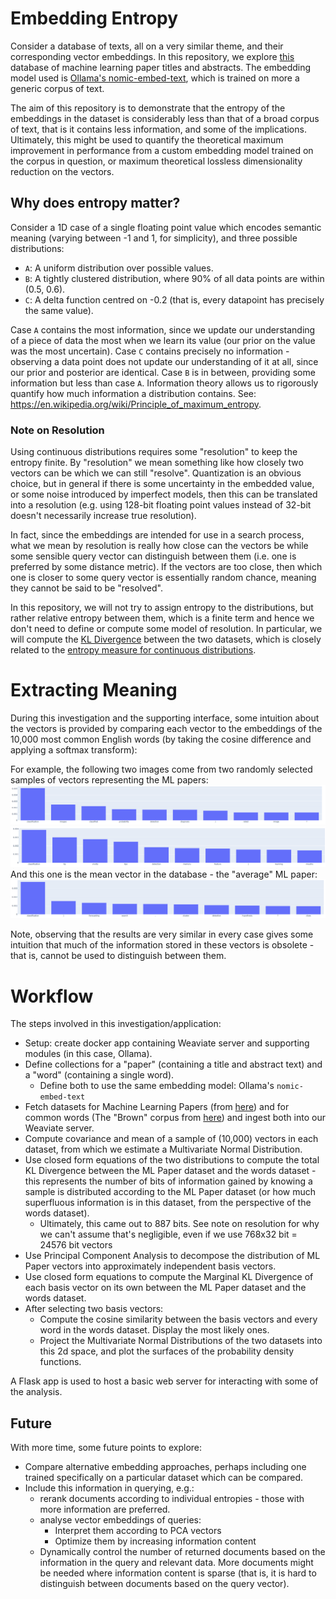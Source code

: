 # Embedding Entropy

Consider a database of texts, all on a very similar theme, and their corresponding vector embeddings. In this repository, we explore [this](https://huggingface.co/datasets/CShorten/ML-ArXiv-Papers) database of machine learning paper titles
and abstracts. The embedding model used is [Ollama's nomic-embed-text](https://ollama.com/library/nomic-embed-text), which is trained
on more a generic corpus of text.

The aim of this repository is to demonstrate that the entropy of the embeddings in the dataset is considerably less than that
of a broad corpus of text, that is it contains less information, and some of the implications. Ultimately, this might
be used to quantify the theoretical maximum improvement in performance from a custom embedding model trained on the corpus in question,
or maximum theoretical lossless dimensionality reduction on the vectors.

## Why does entropy matter?

Consider a 1D case of a single floating point value which encodes semantic meaning (varying between -1 and 1, for simplicity), and three possible distributions:
- `A`: A uniform distribution over possible values.
- `B`: A tightly clustered distribution, where 90% of all data points are within (0.5, 0.6).
- `C`: A delta function centred on -0.2 (that is, every datapoint has precisely the same value).

Case `A` contains the most information, since we update our understanding of a piece of data the most when we learn its value (our prior on the 
value was the most uncertain). Case `C` contains precisely no information - observing a data point does not update our understanding of it at all,
since our prior and posterior are identical. Case `B` is in between, providing some information but less than case `A`. Information theory
allows us to rigorously quantify how much information a distribution contains. See: https://en.wikipedia.org/wiki/Principle_of_maximum_entropy.

### Note on Resolution
Using continuous distributions requires some "resolution" to keep the entropy finite. By "resolution" we mean something like 
how closely two vectors can be which we can still "resolve". Quantization is an obvious choice, but in general if there is some uncertainty in the embedded
value, or some noise introduced by imperfect models, then this can be translated into a resolution (e.g. using 128-bit floating point values instead of 32-bit doesn't necessarily increase
true resolution). 

In fact, since the embeddings are intended for use in a search process, what we mean by resolution is really how close can
the vectors be while some sensible query vector can distinguish between them (i.e. one is preferred by some distance metric).
If the vectors are too close, then which one is closer to some query vector is essentially random chance, meaning they cannot be said to be "resolved".


In this repository, we will not try to assign entropy to the distributions, but rather relative entropy between them, which is a finite term
and hence we don't need to define or compute some model of resolution. In particular, we will compute the [KL Divergence](https://en.wikipedia.org/wiki/Kullback%E2%80%93Leibler_divergence)
between the two datasets, which is closely related to the [entropy measure for continuous distributions](https://en.wikipedia.org/wiki/Limiting_density_of_discrete_points).


# Extracting Meaning
During this investigation and the supporting interface, some intuition about the vectors is provided by comparing each vector
to the embeddings of the 10,000 most common English words (by taking the cosine difference and applying a softmax transform):

For example, the following two images come from two randomly selected samples of vectors representing the ML papers:
![](images/paper_1_semantics.png)
![](images/paper_2_semantics.png)
And this one is the mean vector in the database - the "average" ML paper:
![](images/mean_paper_semantics.png)

Note, observing that the results are very similar in every case gives some intuition that much of the information stored in
these vectors is obsolete - that is, cannot be used to distinguish between them.

# Workflow

The steps involved in this investigation/application:

- Setup: create docker app containing Weaviate server and supporting modules (in this case, Ollama).
- Define collections for a "paper" (containing a title and abstract text) and a "word" (containing a single word).
  - Define both to use the same embedding model: Ollama's `nomic-embed-text`
- Fetch datasets for Machine Learning Papers (from [here](https://huggingface.co/datasets/CShorten/ML-ArXiv-Papers)) and for common words (The "Brown" corpus from [here](https://www.nltk.org/nltk_data/)) and ingest both into our Weaviate server.
- Compute covariance and mean of a sample of (10,000) vectors in each dataset, from which we estimate a Multivariate Normal Distribution.
- Use closed form equations of the two distributions to compute the total KL Divergence between the ML Paper dataset and the words dataset - this represents the number of bits of information gained by knowing a sample is distributed according to the ML Paper dataset (or how much superfluous information is in this dataset, from the perspective of the words dataset).
    - Ultimately, this came out to 887 bits. See note on resolution for why we can't assume that's negligible, even if we use 768x32 bit = 24576 bit vectors
- Use Principal Component Analysis to decompose the distribution of ML Paper vectors into approximately independent basis vectors.
- Use closed form equations to compute the Marginal KL Divergence of each basis vector on its own between the ML Paper dataset and the words dataset.
- After selecting two basis vectors:
  - Compute the cosine similarity between the basis vectors and every word in the words dataset. Display the most likely ones.
  - Project the Multivariate Normal Distributions of the two datasets into this 2d space, and plot the surfaces of the probability density functions.
  
A Flask app is used to host a basic web server for interacting with some of the analysis. 

## Future

With more time, some future points to explore:

- Compare alternative embedding approaches, perhaps including one trained specifically on a particular dataset which can be compared.
- Include this information in querying, e.g.:
  - rerank documents according to individual entropies - those with more information are preferred.
  - analyse vector embeddings of queries:
      - Interpret them according to PCA vectors
      - Optimize them by increasing information content
  - Dynamically control the number of returned documents based on the information in the query and relevant data. More documents might be needed where information content is
    sparse (that is, it is hard to distinguish between documents based on the query vector).  
